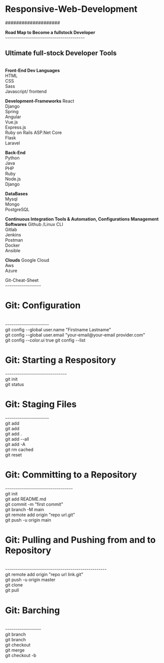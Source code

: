 # Responsive-Web-Development </br>
#################### </br>

<b>Road Map to Become a fullstock Developer</b> </br>
---------------------------------------- </br>
<h2>Ultimate full-stock Developer Tools </h2></br>
<b>Front-End Dev Languages</b> </br>
<tab>HTML </br>
    CSS </br>
    Sass </br>
    Javascript/ frontend </br>

<b>Development-Frameworks</b>
  React </br>
  Django </br>
  Spring </br>
  Angular </br>
  Vue.js </br>
  Express.js </br>
  Ruby on Rails
  ASP.Net Core </br>
  Flask </br>
  Laravel </br>

<b>Back-End</b> </br>
  Python </br>
  Java </br>
  PHP </br>
  Ruby </br>
  Node.js </br>
  Django </br>

<b>DataBases</b></br>
  Mysql </br>
  Mongo </br>
  PostgreSQL </br>

<b>Continuous Integration Tools & Automation, Configurations Management Softwares</b>
  Github /Linux CLI </br>
  Gitlab </br>
  Jenkins </br>
  Postman </br>
  Docker </br>
  Ansible </br>

<b>Clouds</b>
  Google Cloud </br>
  Aws </br>
  Azure

Git-Cheat-Sheet </br>
------------------ </br>
  <h1>Git: Configuration</h1> </br>
  ---------------------- </br>
    git config --global user.name "Firstname Lastname" </br>
    git config --global user.email "your-email@your-email provider.com" </br>
    git config --color.ui true </b>
    git config --list </br>


<h1>Git: Starting a Respository </h1>
------------------------------- </br>
  git init </br>
  git status </br>


<h1>Git: Staging Files </h1>
---------------------- </br>
  git add <file-name> </br>
  git add <file-name> <another-file-name> <yet-another-file-name> </br>
  git add . </br>
  git add --all </br>
  git add -A </br>
  git rm cached <file-name> </br>
  git reset <file-name>


<h1>Git: Committing to a Repository </h1>
---------------------------------- </br>
  git init </br>
  git add README.md </br>
  git commit -m "first commit" </br>
  git branch -M main </br>
  git remote add origin "repo url.git" </br>
  git push -u origin main </br>


<h1>Git: Pulling and Pushing from and to Repository </h1> </br>
--------------------------------------------------- </br>
  git remote add origin "repo url link.git" </br>
  git push -u origin master </br>
  git clone <clone-url> </br>
  git pull </br>


<h1> Git: Barching </h1> </br>
------------------ </br>
  git branch </br>
  git branch <name> </br>
  git checkout <branch-name> </br>
  git merge <branch-name> </br>
  git checkout -b <branch-name> </br>
